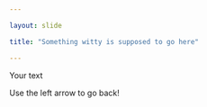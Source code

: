 ```yaml
---

layout: slide

title: "Something witty is supposed to go here"

---
```


Your text

Use the left arrow to go back!
